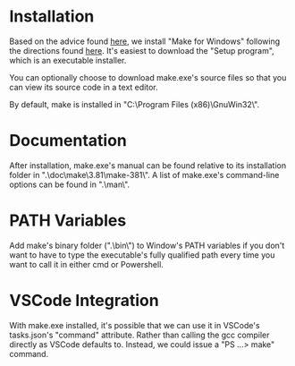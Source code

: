 # Installation
Based on the advice found [here](https://superuser.com/a/808818), we install "Make for Windows" following the directions found [here](https://gnuwin32.sourceforge.net/packages/make.htm).  It's easiest to download the "Setup program", which is an executable installer.

You can optionally choose to download make.exe's source files so that you can view its source code in a text editor.

By default, make is installed in "C:\\Program Files (x86)\\GnuWin32\\".

# Documentation
After installation, make.exe's manual can be found relative to its installation folder in ".\\doc\\make\\3.81\\make-381\\".  A list of make.exe's command-line options can be found in ".\\man\\".

# PATH Variables
Add make's binary folder (".\\bin\\") to Window's PATH variables if you don't want to have to type the executable's fully qualified path every time you want to call it in either cmd or Powershell.

# VSCode Integration
With make.exe installed, it's possible that we can use it in VSCode's tasks.json's "command" attribute.  Rather than calling the gcc compiler directly as VSCode defaults to.  Instead, we could issue a "PS ...> make" command.